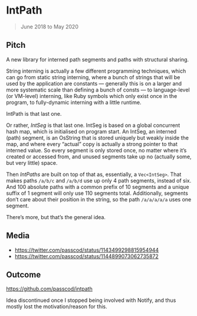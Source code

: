 # IntPath

> June 2018 to May 2020

## Pitch

A new library for interned path segments and paths with structural sharing.

String interning is actually a few different programming techniques, which can go from static string
interning, where a bunch of strings that will be used by the application are constants — generally
this is on a larger and more systematic scale than defining a bunch of consts — to language-level
(or VM-level) interning, like Ruby symbols which only exist once in the program, to fully-dynamic
interning with a little runtime.

IntPath is that last one.

Or rather, _IntSeg_ is that last one. IntSeg is based on a global concurrent hash map, which is
initialised on program start. An IntSeg, an interned (path) segment, is an OsString that is stored
uniquely but weakly inside the map, and where every “actual” copy is actually a strong pointer to
that interned value. So every segment is only stored once, no matter where it’s created or accessed
from, and unused segments take up no (actually some, but very little) space.

Then _IntPaths_ are built on top of that as, essentially, a `Vec<IntSeg>`. That makes paths `/a/b/c`
and `/a/b/d` use up only 4 path segments, instead of six. And 100 absolute paths with a common
prefix of 10 segments and a unique suffix of 1 segment will only use 110 segments total.
Additionally, segments don’t care about their position in the string, so the path `/a/a/a/a/a` uses
one segment.

There’s more, but that’s the general idea.

## Media

- <https://twitter.com/passcod/status/1143499298815954944>
- <https://twitter.com/passcod/status/1144899073062735872>

## Outcome

<https://github.com/passcod/intpath>

Idea discontinued once I stopped being involved with Notify, and thus mostly lost the motivation/reason for this.
